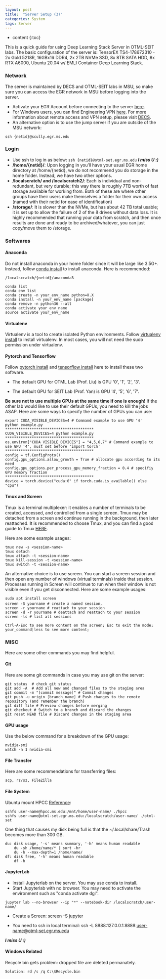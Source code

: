 ```yaml
---
layout: post
title:  "Server Setup (3)"
categories: System
tags: Server
--- 
```


* content
{:toc}

This is a quick guide for using Deep Learning Stack Server in OTML-SEIT labs. The basic configuration of the server is: TensorEX TS4-178672310 - 2x Gold 5218R, 16GBx16 DDR4, 2x 2TB NVMe SSD, 8x 8TB SATA HDD, 8x RTX A6000, Ubuntu 20.04 w/ EMLI Container Deep Learning Stack.




### **Network**

The server is maintained by DECS and OTML-SEIT labs in MSU, so make sure you can access the EGR network in MSU before logging into the server.

- Activate your EGR Account before connecting to the server [here](https://www.egr.msu.edu/decs/myaccount/?page=activate).
- For Windows users, you can find Engineering VPN [here](https://www.egr.msu.edu/decs/how-to/new-engineering-vpn). For more information about remote access and VPN setup, please visit [DECS](https://www.egr.msu.edu/decs/).
- An alternative option is to use the jump server if you are outside of the MSU network:
```
ssh {netid}@scully.egr.ms.edu
```

### **Login**

- Use ssh to log in as below: `ssh {netid}@otml-set.egr.ms.edu`		_**I miss U :)**_
- **/home/{netid}/**: Upon logging in you’ll have your usual EGR home directory at /home/{netid}, we do not recommend you do storage in the home folder. Instead, we have two other options.
- **/localscratch/ and /localscratch2/**: Each is individual and non-redundant, but very durable; this way there is roughly 7TB worth of fast storage available for working from. Both of these are where other groups have their users make themselves a folder for their own access (named with their netid for ease of identification)
- **/storage/**: It is slower than the NVMe, but has about 42 TB total usable; it is set up to allow the failure of 2 of the 8 drives without data loss. It is highly recommended that running your data from scratch, and then once results are done and ready to be archived/whatever, you can just copy/move them to /storage.

### **Softwares**

#### **Anaconda**

Do not install anaconda in your home folder since it will be large like 3.5G+. Instead, follow [conda install](https://docs.conda.io/projects/conda/en/latest/user-guide/install/linux.html) to install anaconda. Here is recommended:
```
/localscratch/{netid}/anaconda3

conda list
conda env list
conda create -n your_env_name python=X.X
conda install -n your_env_name [package]
conda remove -n python36 --all
conda activate your_env_name
source activate your_env_name
```

#### **Virtualenv**

Virtualenv is a tool to create isolated Python environments. Follow [virtualenv install](https://virtualenv.pypa.io/en/latest/installation.html) to install virtualenv. In most cases, you will not need the sudo permission under virtualenv.

#### **Pytorch and Tensorflow**

Follow [pytorch install](https://pytorch.org/get-started/locally/) and [tensorflow install](https://www.tensorflow.org/install) here to install these two software.

- The default GPU for OTML Lab (Prof. Liu)  is GPU '0', '1', '2', '3'.

- The default GPU for SEIT Lab (Prof. Yan)  is GPU '4', '5', '6', '7'.

**Be sure not to use multiple GPUs at the same time if one is enough!** If the other lab would like to use their default GPUs, you need to kill the jobs ASAP. Here are some ways to specify the number of GPUs you can use:
```
export CUDA_VISIBLE_DEVICES=4 # Command example to use GPU '4'
python example.py
****************************************
CUDA_VISIBLE_DEVICES=4 python example.py
****************************************
os.environ["CUDA_VISIBLE_DEVICES"] = "4,5,6,7" # Command example to use GPU '4', must set before 'import torch'
****************************************
config = tf.ConfigProto()
config.gpu_options.allow_growth = True # allocate gpu according to its need
config.gpu_options.per_process_gpu_memory_fraction = 0.4 # specifiy GPU memory fraction
****************************************
device = torch.device("cuda:0" if torch.cuda.is_available() else "cpu")
```

#### **Tmux and Screen**

Tmux is a terminal multiplexer: it enables a number of terminals to be created, accessed, and controlled from a single screen. Tmux may be detached from a screen and continue running in the background, then later reattached. It is recommended to choose Tmux, and you can find a good guide to Tmux [HERE](https://www.hamvocke.com/blog/a-quick-and-easy-guide-to-tmux/). 

 Here are some example usages:
```
tmux new -s <session-name>
tmux detach
tmux attach -t <session-name>
tmux kill-session -t <session-name>
tmux switch -t <session-name>
```

An alternative choice is to use screen. You can start a screen session and then open any number of windows (virtual terminals) inside that session. Processes running in Screen will continue to run when their window is not visible even if you get disconnected. Here are some example usages:
```
sudo apt install screen
screen -S yourname # create a named session， 
screen -r yourname # reattach to your session
screen -d -r yourname # deattach and reattach to your session
screen -ls # list all sessions

Ctrl-A-Esc to see more content on the screen; Esc to exit the mode;
your_command|less to see more content;
```

### **MISC**

Here are some other commands you may find helpful.

#### **Git**

Here are some git commands in case you may use git on the server:
```
git status  # check git status
git add -A	# Add all new and changed files to the staging area
git commit -m "[commit message]" # Commit changes
git push -u origin [branch name] # Push changes to the remote repository (and remember the branch)
git diff file # Preview changes before merging
git checkout # Switch to a branch and discard the changes
git reset HEAD file # Discard changes in the staging area
```

#### **GPU usage**

Use the below command for a breakdown of the GPU usage:
```
nvidia-smi
watch -n 1 nvidia-smi
```

#### **File Transfer**

Here are some recommendations for transferring files: 
```
scp, rz/sz, FileZilla
```

#### **File System**

Ubuntu mount HPCC [Reference](https://tecadmin.net/install-sshfs-on-linux-and-mount-remote-filesystem/):
```
sshfs user-name@hpcc.ms.edu:/mnt/home/user-name/ ./hpcc
sshfs user-name@otml-set.egr.ms.edu:/localscratch/user-name/ ./otml-set
```

One thing that causes my disk being full is that the ~/.local/share/Trash becomes more than 300 GB.

```
du: disk usage, '-s' means summary, '-h' means human readable
    du -sh /home/name/* | sort -hr
    du -h --max-depth=1 /home/name/
df: disk free, '-h' means human readable
    df -h
```

#### **JupyterLab**

* Install Jupyterlab on the server. You may use conda to install.
* Start Jupyterlab with no browser. You may need to activate the environment such as "conda activate dgl". 
```
jupyter lab --no-browser --ip "*" --notebook-dir /localscratch/user-name/
```
* Create a Screen: screen -S jupyter

* You need to ssh in local terminal: ssh -L 8888:127.0.0.1:8888 user-name@otml-set.egr.ms.edu

_**I miss U :)**_

#### **Windows Related**

Recycle bin gets problem: dropped file are deleted permanately.

```
Solution: rd /s /q C:\$Recycle.bin
```